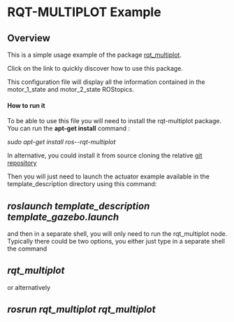 # RQT-MULTIPLOT Example
## Overview
This is a simple usage example of the package [rqt_multiplot](http://wiki.ros.org/rqt_multiplot).

Click on the link to quickly discover how to use this package.

This configuration file will display all the information contained in the motor_1_state and motor_2_state ROStopics.


#### How to run it

To be able to use this file you will need to install the rqt-multiplot package.
You can run the __apt-get install__ command : 

*sudo apt-get install ros-<ros-distro>-rqt-multiplot*

In alternative, you could install it from source  cloning the relative [git repository](https://github.com/ANYbotics/rqt_multiplot_plugin)


Then you will just need to launch the actuator example available in the template_description directory using this command:

## *roslaunch template_description template_gazebo.launch*

and then in a separate shell, you will only need to run the rqt_multiplot node.
Typically there could be two options, you either just type in a separate shell the command 
## *rqt_multiplot*
or alternatively 
## *rosrun rqt_multiplot rqt_multiplot*


